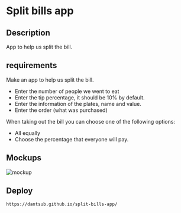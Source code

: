 # Split bills app

## Description

App to help us split the bill.

## requirements

Make an app to help us split the bill.

- Enter the number of people we went to eat
- Enter the tip percentage, it should be 10% by default.
- Enter the information of the plates, name and value.
- Enter the order (what was purchased)

When taking out the bill you can choose one of the following options:

- All equally
- Choose the percentage that everyone will pay.

## Mockups

![mockup](https://i.ibb.co/55ncYHj/split-bills-app.png)

## Deploy

`https://dantsub.github.io/split-bills-app/`
